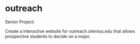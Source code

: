 # outreach

Senior Project:

Create a interactive website for outreach.olemiss.edu that allows prospective students to decide on a major.
